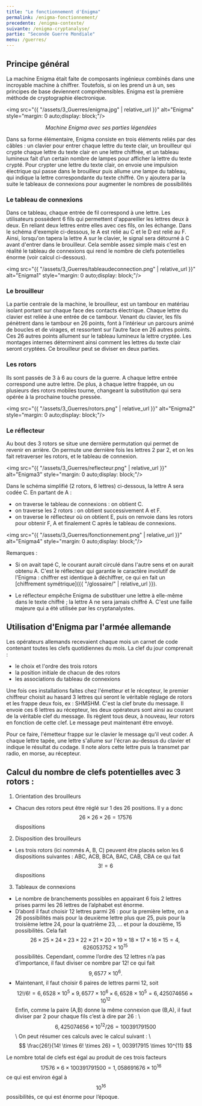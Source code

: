 ```yaml
---
title: "Le fonctionnement d'Enigma"
permalink: /enigma-fonctionnement/
precedente: /enigma-contexte/
suivante: /enigma-cryptanalyse/
partie: "Seconde Guerre Mondiale"
menu: /guerres/
---
```


## Principe général

La machine Enigma était faite de composants ingénieux combinés dans une incroyable machine à chiffrer. Toutefois, si on les prend un à un, ses principes de base deviennent compréhensibles. Enigma est la première méthode de cryptographie électronique.

<img src="{{ "/assets/3_Guerres/enigma.jpg" | relative_url }}" alt="Enigma" style="margin: 0 auto;display: block;"/>
<p align="center"> <em>Machine Enigma avec ses parties légendées</em> </p>

Dans sa forme élémentaire, Enigma consiste en trois éléments reliés par des câbles : un clavier pour entrer chaque lettre du texte clair, un brouilleur qui crypte chaque lettre du texte clair en une lettre chiffrée, et un tableau lumineux fait d’un certain nombre de lampes pour afficher la lettre du texte crypté. Pour crypter une lettre du texte clair, on envoie une impulsion électrique qui passe dans le brouilleur puis allume une lampe du tableau, qui indique la lettre correspondante du texte chiffré. On y ajoutera par la suite le tableaux de connexions pour augmenter le nombres de possibilités

### Le tableau de connexions

Dans ce tableau, chaque entrée de fil correspond à une lettre. Les utilisateurs possèdent 6 fils qui permettent d'appareiller les lettres deux à deux. En reliant deux lettres entre elles avec ces fils, on les échange. Dans le schéma d'exemple ci-dessous, le A est relié au C et le D est relié au F. Ainsi, lorsqu'on tapera la lettre A sur le clavier, le signal sera détourné à C avant d'entrer dans le brouilleur. Cela semble assez simple mais c'est en réalité le tableau de connexions qui rend le nombre de clefs potentielles énorme (voir calcul ci-dessous).

<img src="{{ "/assets/3_Guerres/tableaudeconnection.png" | relative_url }}" alt="Enigma1" style="margin: 0 auto;display: block;"/>

### Le brouilleur

La partie centrale de la machine, le brouilleur, est un tambour en matériau isolant portant sur chaque face des contacts électrique. Chaque lettre du clavier est reliée à une entrée de ce tambour. Venant du clavier, les fils pénètrent dans le tambour en 26 points, font à l’intérieur un parcours animé de boucles et de virages, et ressortent sur l’autre face en 26 autres points. Ces 26 autres points allument sur le tableau lumineux la lettre cryptée. Les montages internes déterminent ainsi comment les lettres du texte clair seront cryptées. Ce brouilleur peut se diviser en deux parties.

### Les rotors


Ils sont passés de 3 à 6 au cours de la guerre. A chaque lettre entrée correspond une autre lettre. De plus, à chaque lettre frappée, un ou plusieurs des rotors mobiles tourne, changeant la substitution qui sera opérée à la prochaine touche pressée.


<img src="{{ "/assets/3_Guerres/rotors.png" | relative_url }}" alt="Enigma2" style="margin: 0 auto;display: block;"/>

### Le réflecteur


Au bout des 3 rotors se situe une dernière permutation qui permet de revenir en arrière. On permute une dernière fois les lettres 2 par 2, et on les fait retraverser les rotors, et le tableau de connexion.

<img src="{{ "/assets/3_Guerres/reflecteur.png" | relative_url }}" alt="Enigma3" style="margin: 0 auto;display: block;"/>

Dans le schéma simplifié (2 rotors, 6 lettres) ci-dessous, la lettre A sera codée C. En partant de A :
* on traverse le tableau de connexions : on obtient C.
* on traverse les 2 rotors : on obtient successivement A et F.
* on traverse le réflecteur où on obtient E, puis on renvoie dans les rotors pour obtenir F, A et finalement C après le tableau de connexions.

<img src="{{ "/assets/3_Guerres/fonctionnement.png" | relative_url }}" alt="Enigma4" style="margin: 0 auto;display: block;"/>

Remarques :

* Si on avait tapé C, le courant aurait circulé dans l'autre sens et on aurait obtenu A. C'est le réflecteur qui garantie le caractère involutif de l'Enigma : chiffrer est identique à déchiffrer, ce qui en fait un [chiffrement symétrique]({{ "/glossaire/" | relative_url }}).

* Le réflecteur empêche Enigma de substituer une lettre à elle-même dans le texte chiffré ; la lettre A ne sera jamais chiffré A. C'est une faille majeure qui a été utilisée par les cryptanalystes.

## Utilisation d'Enigma par l'armée allemande

Les opérateurs allemands recevaient chaque mois un carnet de code contenant toutes les clefs quotidiennes du mois. La clef du jour comprenait :
* le choix et l'ordre des trois rotors
* la position initiale de chacun de des rotors
* les associations du tableau de connexions

Une fois ces installations faites chez l'émetteur et le récepteur, le premier chiffreur choisit au hasard 3 lettres qui seront le véritable réglage de rotors et les frappe deux fois, ex : SHMSHM. C'est la clef brute du message. Il envoie ces 6 lettres au récepteur, les deux opérateurs sont ainsi au courant de la véritable clef du message. Ils règlent tous deux, à nouveau, leur rotors en fonction de cette clef. Le message peut maintenant être envoyé.

Pour ce faire, l'émetteur frappe sur le clavier le message qu'il veut coder. A chaque lettre tapée, une lettre s'allume sur l'écran au-dessus du clavier et indique le résultat du codage. Il note alors cette lettre puis la transmet par radio, en morse, au récepteur.

## Calcul du nombre de clefs potentielles avec 3 rotors :

1. Orientation des brouilleurs
  * Chacun des rotors peut être réglé sur 1 des 26 positions. Il y a donc $$ 26 \times 26 \times 26 = 17 576 $$ dispositions
2. Disposition des brouilleurs
  * Les trois rotors (ici nommés A, B, C) peuvent être placés selon les 6 dispositions suivantes : ABC, ACB, BCA, BAC, CAB, CBA ce qui fait $$ 3! = 6 $$ dispositions
3. Tableaux de connexions
  * Le nombre de branchements possibles en appairant 6 fois 2 lettres prises parmi les 26 lettres de l’alphabet est énorme.
  * D’abord il faut choisir 12 lettres parmi 26 : pour la première lettre, on a 26 possibilités mais pour la deuxième lettre plus que 25, puis pour la troisième lettre 24, pour la quatrième 23, … et pour la douzième, 15 possibilités. Cela fait $$ 26 \times 25 \times 24 \times 23 \times 22 \times 21 \times 20 \times 19 \times 18 \times 17 \times 16 \times 15 = 4, 626053752 \times 10^{15} $$ possibilités.  Cependant, comme l’ordre des 12 lettres n’a pas d’importance, il faut diviser ce nombre par 12! ce qui fait $$ 9,6577 \times 10^{6}. $$
  * Maintenant, il faut choisir 6 paires de lettres parmi 12, soit $$ 12!/6! = 6,6528 \times 10^{5} \times
9,6577 \times 10^{6} \times 6,6528 \times 10^{5} = 6, 425074656 \times 10^{12} $$
Enfin, comme la paire (A,B) donne la même connexion que (B,A), il faut diviser par 2 pour chaque fils c’est à dire par 26 : \\
$$ 6, 425074656 \times 10^{12} / 26 = 100 391 791 500 $$ \\
On peut résumer ces calculs avec le calcul suivant : \\
$$ \frac{26!}{14! \times 6! \times 26}  = 1, 003917915 \times 10^{11} $$

Le nombre total de clefs est égal au produit de ces trois facteurs
$$ 17 576 \times 6 \times 100 391 791 500 = 1,058691676 \times 10^{16} $$ ce qui est environ égal à $$ 10^{16} $$ possibilités, ce qui est énorme pour l’époque.
